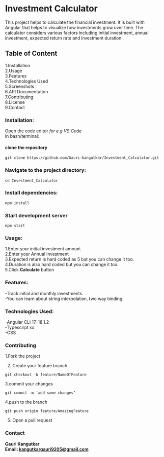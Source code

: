 # Investment Calculator  
This project helps to calculate the financial investment. It is built with Angular that helps to visualize how investments grow over time. 
The calculator considers various factors including initial investment, annual investment, expected return rate and investment duration.
## Table of Content  
1.Installation  
2.Usage  
3.Features  
4.Technologies Used  
5.Screenshots  
6.API Documentation  
7.Contributing  
8.License  
9.Contact  
### Installation:  
Open the code editor *for e.g VS Code*  
In bash/terminal:  
#### clone the repository  
```
git clone https://github.com/Gauri-kangutkar/Investment_Calculator.git
```
### Navigate to the project directory:
```
cd Investment_Calculator
```
### Install dependencies:
```
npm install
```
### Start development server
```
npm start
```
### Usage:  
1.Enter your initial investment amount  
2.Enter your Annual Investment  
3.Expected return is hard coded as 5 but you can change it too.  
4.Duration is also hard coded but you can change it too.  
5.Click **Calculate** button   

### Features:
-Track initial and monthly investments.  
-You can learn about string interpolation, two way binding.  

### Technologies Used:
-Angular CLI 17-18.1.2  
-Typescript xx  
-CSS  

### Contributing
1.Fork the project

2. Create your feature branch
```
git checkout -b feature/NameOfFeature
```

3.commit your changes
```
git commit -m ‘add some changes’
```

4.push to the branch
```
git push origin feature/AmazingFeature
```

5. Open a pull request

### Contact
**Gauri Kangutkar**  
**Email: kangutkargauri9205@gmail.com**




